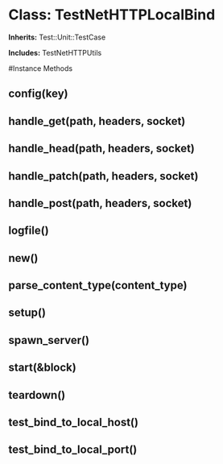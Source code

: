 # Class: TestNetHTTPLocalBind
**Inherits:** Test::Unit::TestCase
    
**Includes:** TestNetHTTPUtils
  




#Instance Methods
## config(key) [](#method-i-config)

## handle_get(path, headers, socket) [](#method-i-handle_get)

## handle_head(path, headers, socket) [](#method-i-handle_head)

## handle_patch(path, headers, socket) [](#method-i-handle_patch)

## handle_post(path, headers, socket) [](#method-i-handle_post)

## logfile() [](#method-i-logfile)

## new() [](#method-i-new)

## parse_content_type(content_type) [](#method-i-parse_content_type)

## setup() [](#method-i-setup)

## spawn_server() [](#method-i-spawn_server)

## start(&block) [](#method-i-start)

## teardown() [](#method-i-teardown)

## test_bind_to_local_host() [](#method-i-test_bind_to_local_host)

## test_bind_to_local_port() [](#method-i-test_bind_to_local_port)

